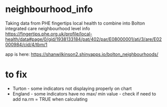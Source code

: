 # neighbourhood_info

Taking data from PHE fingertips local health to combine into Bolton integrated care neighbourhood level info
https://fingertips.phe.org.uk/profile/local-health/data#page/0/gid/1938133184/pat/402/par/E08000001/ati/3/are/E02000984/cid/4/tbm/1

app is here: 
https://shanwilkinson2.shinyapps.io/bolton_neighbourhoods/

# to fix
* Turton - some indicators not displaying properly on chart
* England - some indicators have no max/ min value - check if need to add na.rm = TRUE when calculating
